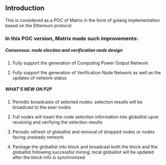 ## Introduction

This is considered as a POC of Matrix in the form of golang implementation based on the Ethereum protocol.

### In this POC version, Matrix made such improvements:

##### Consensus: node election and verification node design

1. Fully support the generation of Computing Power Output Network 

2. Fully support the generation of Verification Node Network as well as the updates of network status

##### WHAT'S NEW ON P2P

1. Periodic broadcasts of selected nodes: selection results will be broadcast to the peer nodes

2. Full nodes will insert the node selection information into globallist upon receiving and verifying the selection results

3. Periodic refresh of globallist and removal of dropped nodes or nodes facing unsteady network

4. Package the globallist into block and broadcast both the block and the globallist following successful mining; local globallist will be updated after the block info is synchronized 


